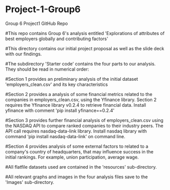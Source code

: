 # Project-1-Group6
Group 6 Project1 GitHub Repo

#This repo contains Group 6's analysis entitled 'Explorations of attributes of best employers globally and contributing factors'

#This directory contains our initial project proposal as well as the slide deck with our findings.

#The subdirectory 'Starter code' contains the four parts to our analysis. They should be read in numerical order:

 #Section 1 provides an preliminary analysis of the initial dataset 'employers_clean.csv' and its key characteristics
 
 #Section 2 provides a analysis of some financial metrics related to the companies in employers_clean.csv, using the Yfinance library. Section 2 requires the Yfinance library v0.2.4 to retrieve financial data. Install yfinance with comment 'pip install yfinance==0.2.4'
 
 #Section 3 provides further financial analysis of employers_clean.csv using the NASDAQ API to compare ranked companies to their industry peers. The API call requires nasdaq-data-link library. Install nasdaq library with command ‘pip install nasdaq-data-link’ on command line. 
 
 #Section 4 provides analysis of some external factors to related to a company's country of headquarters, that may influence success in the initial rankings. For example, union participation, average wage.
 
 #All flatfile datasets used are contained in the 'resources' sub-directory.
 
 #All relevant graphs and images in the four analysis files save to the 'Images' sub-directory.
 
